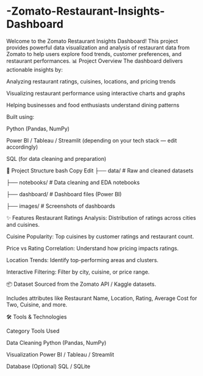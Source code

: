 # -Zomato-Restaurant-Insights-Dashboard
Welcome to the Zomato Restaurant Insights Dashboard! This project provides powerful data visualization and analysis of restaurant data from Zomato to help users explore food trends, customer preferences, and restaurant performances.
📊 Project Overview
The dashboard delivers actionable insights by:

Analyzing restaurant ratings, cuisines, locations, and pricing trends

Visualizing restaurant performance using interactive charts and graphs

Helping businesses and food enthusiasts understand dining patterns

Built using:

Python (Pandas, NumPy)

Power BI / Tableau / Streamlit (depending on your tech stack — edit accordingly)

SQL (for data cleaning and preparation)

📁 Project Structure
bash
Copy
Edit
├── data/               # Raw and cleaned datasets


├── notebooks/          # Data cleaning and EDA notebooks


├── dashboard/          # Dashboard files (Power BI)


├── images/             # Screenshots of dashboards




✨ Features
Restaurant Ratings Analysis: Distribution of ratings across cities and cuisines.

Cuisine Popularity: Top cuisines by customer ratings and restaurant count.

Price vs Rating Correlation: Understand how pricing impacts ratings.

Location Trends: Identify top-performing areas and clusters.

Interactive Filtering: Filter by city, cuisine, or price range.

📦 Dataset
Sourced from the Zomato API / Kaggle datasets.



Includes attributes like Restaurant Name, Location, Rating, Average Cost for Two, Cuisine, and more.



🛠️ Tools & Technologies

Category	Tools Used


Data Cleaning	Python (Pandas, NumPy)


Visualization	Power BI / Tableau / Streamlit


Database (Optional)	SQL / SQLite
